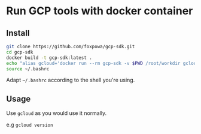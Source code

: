 # Run GCP tools with docker container
## Install
```bash
git clone https://github.com/foxpowa/gcp-sdk.git
cd gcp-sdk
docker build -t gcp-sdk:latest .
echo "alias gcloud='docker run --rm gcp-sdk -v $PWD /root/workdir gcloud \$@'" >> ~/.bashrc
source ~/.bashrc
```

Adapt `~/.bashrc`  according to the shell you're using.

## Usage
Use `gcloud` as you would use it normally.

e.g `gcloud version`
